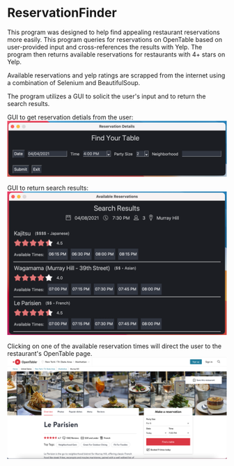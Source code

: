 # ReservationFinder

This program was designed to help find appealing restaurant reservations more easily. This program queries for reservations on OpenTable 
based on user-provided input and cross-references the results with Yelp. The program then returns available reservations for restaurants with 4+ stars on Yelp.

Available reservations and yelp ratings are scrapped from the internet using a combination of Selenium and BeautifulSoup.

The program utilizes a GUI to solicit the user's input and to return the search results.

GUI to get reservation detials from the user:
![alt text](https://github.com/AmitRubinstein/ReservationFinder/blob/main/GUI%20Screenshots/GetReservationDetails.png?raw=true)

GUI to return search results:
![alt text](https://github.com/AmitRubinstein/ReservationFinder/blob/main/GUI%20Screenshots/SearchResults.png?raw=true)

Clicking on one of the available reservation times will direct the user to the restaurant's OpenTable page.
![alt text](https://github.com/AmitRubinstein/ReservationFinder/blob/main/GUI%20Screenshots/OpenTable%20Webpage.png?raw=true)

